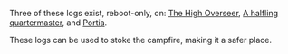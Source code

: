 Three of these logs exist, reboot-only, on: [The High
Overseer](The_High_Overseer "wikilink"), [A halfling
quartermaster](A_halfling_quartermaster "wikilink"), and
[Portia](Portia "wikilink").

These logs can be used to stoke the campfire, making it a safer place.
